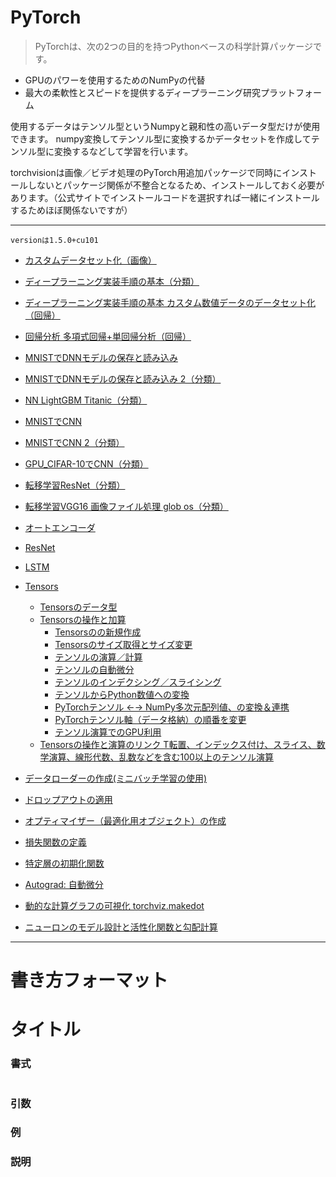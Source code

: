 # PyTorch

> PyTorchは、次の2つの目的を持つPythonベースの科学計算パッケージです。 
- GPUのパワーを使用するためのNumPyの代替
- 最大の柔軟性とスピードを提供するディープラーニング研究プラットフォーム

使用するデータはテンソル型というNumpyと親和性の高いデータ型だけが使用できます。
numpy変換してテンソル型に変換するかデータセットを作成してテンソル型に変換するなどして学習を行います。

torchvisionは画像／ビデオ処理のPyTorch用追加パッケージで同時にインストールしないとパッケージ関係が不整合となるため、インストールしておく必要があります。（公式サイトでインストールコードを選択すれば一緒にインストールするためほぼ関係ないですが）

---
	versionは1.5.0+cu101

- [ カスタムデータセット化（画像）](./torch/custum_data/custum_data.md)
- [ディープラーニング実装手順の基本（分類）](./torch/DNN_torch.md)
- [ディープラーニング実装手順の基本 カスタム数値データのデータセット化（回帰）](./torch/torch_Linear_Regression.md)
- [回帰分析 多項式回帰+単回帰分析（回帰）](./torch/torch_Linears_Regression/torch_Linears_Regression.md)
- [MNISTでDNNモデルの保存と読み込み](./torch/MNIST_DNN.md)
- [MNISTでDNNモデルの保存と読み込み 2（分類）](./torch/DNN_MNIST/DNN_MNIST.md)
- [NN LightGBM Titanic（分類）](./torch/titanic/titanic.md)
- [MNISTでCNN](./torch/MNIST_CNN.md)
- [MNISTでCNN 2（分類）](./torch/CNN_MNIST_GPUdevice_Sequential/CNN_MNIST_GPUdevice_Sequential.md)
- [GPU_CIFAR-10でCNN（分類）](./torch/CIFAR_10_CNN_pytorch.md)
- [転移学習ResNet（分類）](./torch/transferlearning/transferlearning.md)
- [転移学習VGG16 画像ファイル処理 glob os（分類）](./torch/Transfer_Learning/TransferLearning.md)
- [オートエンコーダ](./torch/AutoEncoder/AutoEncoder.md)
- [ResNet](./torch/ResNet.md)
- [LSTM](./torch/LSTM/LSTM.md)
- [Tensors](./torch/Tensors.md)
	- [Tensorsのデータ型](./torch/Tensorsdatatype.md)
	- [Tensorsの操作と加算](./torch/Tensorsmove.md)
		- [Tensorsのの新規作成](./torch/Tensorsnews.md)
		- [Tensorsのサイズ取得とサイズ変更](./torch/Tensorssize.md)
		- [テンソルの演算／計算](./torch/Tensorsadd.md)
		- [テンソルの自動微分](./torch/Tensorsautoenco.md)
		- [テンソルのインデクシング／スライシング](./torch/Tensorssli.md)
		- [テンソルからPython数値への変換](./torch/Tensorspython.md)
		- [PyTorchテンソル ←→ NumPy多次元配列値、の変換＆連携](./torch/Tensorsnp.md)
		- [PyTorchテンソル軸（データ格納）の順番を変更](./torch/permute.md)
		- [テンソル演算でのGPU利用](./torch/Tensorsgpu.md)
	- [Tensorsの操作と演算のリンク T転置、インデックス付け、スライス、数学演算、線形代数、乱数などを含む100以上のテンソル演算](https://pytorch.org/docs/stable/torch.html)

- [データローダーの作成(ミニバッチ学習の使用)](./torch/DataLoader.md)
- [ドロップアウトの適用](./torch/dropout.md)
- [オプティマイザー（最適化用オブジェクト）の作成](./torch/optimizer.md)
- [損失関数の定義](./torch/LossFunction.md)
- [特定層の初期化関数](./torch/initlayer.md)

- [Autograd: 自動微分](./torch/Autograd.md)
- [動的な計算グラフの可視化 torchviz.makedot](./torch/makedot.md)

- [ニューロンのモデル設計と活性化関数と勾配計算](./torch/NN_activation_gradiation.md)

---

# 書き方フォーマット

# タイトル

### 書式

```python

```

### 引数

### 例


### 説明
